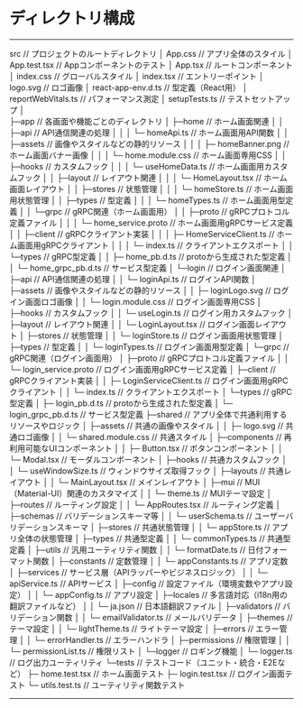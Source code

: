 # ディレクトリ構成

---

src                                   // プロジェクトのルートディレクトリ
│  App.css                            // アプリ全体のスタイル
│  App.test.tsx                       // Appコンポーネントのテスト
│  App.tsx                            // ルートコンポーネント
│  index.css                          // グローバルスタイル
│  index.tsx                          // エントリーポイント
│  logo.svg                           // ロゴ画像
│  react-app-env.d.ts                 // 型定義（React用）
│  reportWebVitals.ts                 // パフォーマンス測定
│  setupTests.ts                      // テストセットアップ
│  
├─app                                 // 各画面や機能ごとのディレクトリ
│   ├─home                            // ホーム画面関連
│   │  ├─api                          // API通信関連の処理
│   │  │  └─ homeApi.ts               // ホーム画面用API関数
│   │  ├─assets                       // 画像やスタイルなどの静的リソース
│   │  │  ├─ homeBanner.png           // ホーム画面バナー画像
│   │  │  └─ home.module.css          // ホーム画面専用CSS
│   │  ├─hooks                        // カスタムフック
│   │  │  └─ useHomeData.ts           // ホーム画面用カスタムフック
│   │  ├─layout                       // レイアウト関連
│   │  │  └─ HomeLayout.tsx           // ホーム画面レイアウト
│   │  ├─stores                       // 状態管理
│   │  │  └─ homeStore.ts             // ホーム画面用状態管理
│   │  ├─types                        // 型定義
│   │  │  └─ homeTypes.ts             // ホーム画面用型定義
│   │  └─grpc                         // gRPC関連（ホーム画面用）
│   │     ├─proto                     // gRPCプロトコル定義ファイル
│   │     │  └─ home_service.proto    // ホーム画面用gRPCサービス定義
│   │     ├─client                    // gRPCクライアント実装
│   │     │  ├─ HomeServiceClient.ts  // ホーム画面用gRPCクライアント
│   │     │  └─ index.ts              // クライアントエクスポート
│   │     └─types                     // gRPC型定義
│   │        ├─ home_pb.d.ts          // protoから生成された型定義
│   │        └─ home_grpc_pb.d.ts     // サービス型定義
│   └─login                           // ログイン画面関連
│      ├─api                          // API通信関連の処理
│      │  └─ loginApi.ts              // ログインAPI関数
│      ├─assets                       // 画像やスタイルなどの静的リソース
│      │  ├─ loginLogo.svg            // ログイン画面ロゴ画像
│      │  └─ login.module.css         // ログイン画面専用CSS
│      ├─hooks                        // カスタムフック
│      │  └─ useLogin.ts              // ログイン用カスタムフック
│      ├─layout                       // レイアウト関連
│      │  └─ LoginLayout.tsx          // ログイン画面レイアウト
│      ├─stores                       // 状態管理
│      │  └─ loginStore.ts            // ログイン画面用状態管理
│      ├─types                        // 型定義
│      │  └─ loginTypes.ts            // ログイン画面用型定義
│      └─grpc                         // gRPC関連（ログイン画面用）
│         ├─proto                     // gRPCプロトコル定義ファイル
│         │  └─ login_service.proto   // ログイン画面用gRPCサービス定義
│         ├─client                    // gRPCクライアント実装
│         │  ├─ LoginServiceClient.ts // ログイン画面用gRPCクライアント
│         │  └─ index.ts              // クライアントエクスポート
│         └─types                     // gRPC型定義
│            ├─ login_pb.d.ts         // protoから生成された型定義
│            └─ login_grpc_pb.d.ts    // サービス型定義
├─shared                              // アプリ全体で共通利用するリソースやロジック
│   ├─assets                          // 共通の画像やスタイル
│   │  ├─ logo.svg                    // 共通ロゴ画像
│   │  └─ shared.module.css           // 共通スタイル
│   ├─components                      // 再利用可能なUIコンポーネント
│   │  ├─ Button.tsx                  // ボタンコンポーネント
│   │  └─ Modal.tsx                   // モーダルコンポーネント
│   ├─hooks                           // 共通カスタムフック
│   │  └─ useWindowSize.ts            // ウィンドウサイズ取得フック
│   ├─layouts                         // 共通レイアウト
│   │  └─ MainLayout.tsx              // メインレイアウト
│   ├─mui                             // MUI（Material-UI）関連のカスタマイズ
│   │  └─ theme.ts                    // MUIテーマ設定
│   ├─routes                          // ルーティング設定
│   │  └─ AppRoutes.tsx               // ルーティング定義
│   ├─schemas                         // バリデーションスキーマ等
│   │  └─ userSchema.ts               // ユーザーバリデーションスキーマ
│   ├─stores                          // 共通状態管理
│   │  └─ appStore.ts                 // アプリ全体の状態管理
│   ├─types                           // 共通型定義
│   │  └─ commonTypes.ts              // 共通型定義
│   ├─utils                           // 汎用ユーティリティ関数
│   │  └─ formatDate.ts               // 日付フォーマット関数
│   ├─constants                       // 定数管理
│   │  └─ appConstants.ts             // アプリ定数
│   ├─services                        // サービス層（APIラッパーやビジネスロジック）
│   │  └─ apiService.ts               // APIサービス
│   ├─config                          // 設定ファイル（環境変数やアプリ設定）
│   │  └─ appConfig.ts                // アプリ設定
│   ├─locales                         // 多言語対応（i18n用の翻訳ファイルなど）
│   │  └─ ja.json                     // 日本語翻訳ファイル
│   ├─validators                      // バリデーション関数
│   │  └─ emailValidator.ts           // メールバリデータ
│   ├─themes                          // テーマ設定
│   │  └─ lightTheme.ts               // ライトテーマ設定
│   ├─errors                          // エラー管理
│   │  └─ errorHandler.ts             // エラーハンドラ
│   ├─permissions                     // 権限管理
│   │  └─ permissionList.ts           // 権限リスト
│   └─logger                          // ロギング機能
│      └─ logger.ts                   // ログ出力ユーティリティ
└─tests                               // テストコード（ユニット・統合・E2Eなど）
    ├─ home.test.tsx                  // ホーム画面テスト
    ├─ login.test.tsx                 // ログイン画面テスト
    └─ utils.test.ts                  // ユーティリティ関数テスト

---